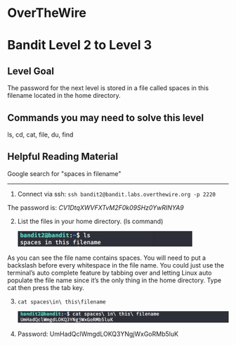 # OverTheWire

# Bandit Level 2 to Level 3

## Level Goal

The password for the next level is stored in a file called spaces in this filename located in the home directory.

## Commands you may need to solve this level

ls, cd, cat, file, du, find 

## Helpful Reading Material
 
 Google search for "spaces in filename"

 --------------------------------------------------------------------------------

 1. Connect via ssh:
        `ssh bandit2@bandit.labs.overthewire.org -p 2220`

The password is: *CV1DtqXWVFXTvM2F0k09SHz0YwRINYA9* 

 2. List the files in your home directory. (ls command)

    ![list files in home directory](images/level2to3.listing.spaces.file.name.linux.png?raw=true)

As you can see the file name contains spaces. You will need to put a backslash before every whitespace in the file name. You could just use the terminal’s auto complete feature by tabbing over and letting Linux auto populate the file name since it’s the only thing in the home directory. Type cat then press the tab key. 
 
 3. `cat spaces\in\ this\filename`

    ![list files in home directory](images/level2to3.reading.spaces.file.name.linux.png?raw=true)

 4. Password: UmHadQclWmgdLOKQ3YNgjWxGoRMb5luK


